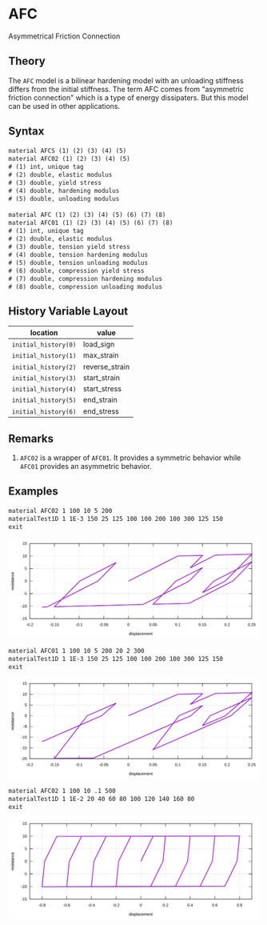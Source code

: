 # AFC

Asymmetrical Friction Connection

## Theory

The `AFC` model is a bilinear hardening model with an unloading stiffness differs from the initial stiffness. The term AFC comes from "asymmetric friction connection" which is a type of energy dissipaters. But this model can be used in other applications.

## Syntax

```
material AFCS (1) (2) (3) (4) (5)
material AFC02 (1) (2) (3) (4) (5)
# (1) int, unique tag
# (2) double, elastic modulus
# (3) double, yield stress
# (4) double, hardening modulus
# (5) double, unloading modulus

material AFC (1) (2) (3) (4) (5) (6) (7) (8)
material AFC01 (1) (2) (3) (4) (5) (6) (7) (8)
# (1) int, unique tag
# (2) double, elastic modulus
# (3) double, tension yield stress
# (4) double, tension hardening modulus
# (5) double, tension unloading modulus
# (6) double, compression yield stress
# (7) double, compression hardening modulus
# (8) double, compression unloading modulus
```

## History Variable Layout

| location             | value          |
| -------------------- | -------------- |
| `initial_history(0)` | load_sign      |
| `initial_history(1)` | max_strain     |
| `initial_history(2)` | reverse_strain |
| `initial_history(3)` | start_strain   |
| `initial_history(4)` | start_stress   |
| `initial_history(5)` | end_strain     |
| `initial_history(6)` | end_stress     |

## Remarks

1. `AFC02` is a wrapper of `AFC01`. It provides a symmetric behavior while `AFC01` provides an asymmetric behavior.

## Examples

```
material AFC02 1 100 10 5 200
materialTest1D 1 1E-3 150 25 125 100 100 200 100 300 125 150
exit
```

![example one](AFC.EX1.svg)

```
material AFC01 1 100 10 5 200 20 2 300
materialTest1D 1 1E-3 150 25 125 100 100 200 100 300 125 150
exit
```

![example two](AFC.EX2.svg)

```
material AFC02 1 100 10 .1 500
materialTest1D 1 1E-2 20 40 60 80 100 120 140 160 80
exit
```

![example three](AFC.EX3.svg)
